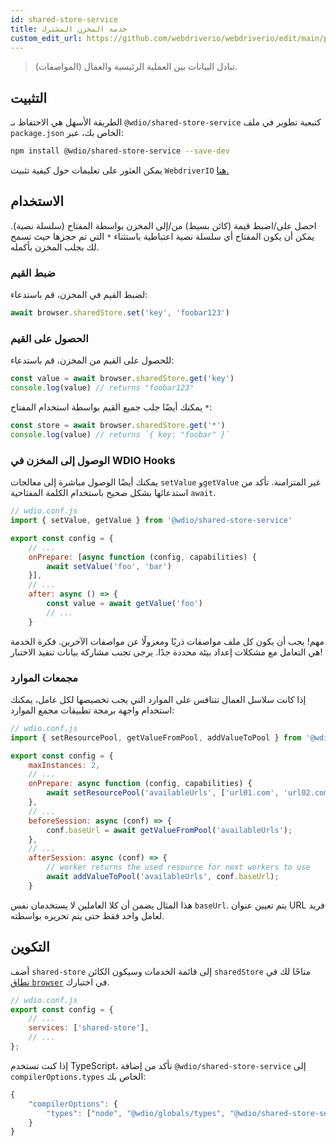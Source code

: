 ```yaml
---
id: shared-store-service
title: خدمة المخزن المشترك
custom_edit_url: https://github.com/webdriverio/webdriverio/edit/main/packages/wdio-shared-store-service/README.md
---
```



> تبادل البيانات بين العملية الرئيسية والعمال (المواصفات).

## التثبيت

الطريقة الأسهل هي الاحتفاظ بـ `@wdio/shared-store-service` كتبعية تطوير في ملف `package.json` الخاص بك، عبر:

```sh
npm install @wdio/shared-store-service --save-dev
```

يمكن العثور على تعليمات حول كيفية تثبيت `WebdriverIO` [هنا.](https://webdriver.io/docs/gettingstarted)

## الاستخدام

احصل على/اضبط قيمة (كائن بسيط) من/إلى المخزن بواسطة المفتاح (سلسلة نصية). يمكن أن يكون المفتاح أي سلسلة نصية اعتباطية باستثناء `*` التي تم حجزها حيث تسمح لك بجلب المخزن بأكمله.

### ضبط القيم

لضبط القيم في المخزن، قم باستدعاء:

```js
await browser.sharedStore.set('key', 'foobar123')
```

### الحصول على القيم

للحصول على القيم من المخزن، قم باستدعاء:

```js
const value = await browser.sharedStore.get('key')
console.log(value) // returns "foobar123"
```

يمكنك أيضًا جلب جميع القيم بواسطة استخدام المفتاح `*`:

```js
const store = await browser.sharedStore.get('*')
console.log(value) // returns `{ key: "foobar" }`
```

### الوصول إلى المخزن في WDIO Hooks

يمكنك أيضًا الوصول مباشرة إلى معالجات `setValue` و`getValue` غير المتزامنة.
تأكد من استدعائها بشكل صحيح باستخدام الكلمة المفتاحية `await`.

```js
// wdio.conf.js
import { setValue, getValue } from '@wdio/shared-store-service'

export const config = {
    // ...
    onPrepare: [async function (config, capabilities) {
        await setValue('foo', 'bar')
    }],
    // ...
    after: async () => {
        const value = await getValue('foo')
        // ...
    }
```

مهم! يجب أن يكون كل ملف مواصفات ذريًا ومعزولًا عن مواصفات الآخرين.
فكرة الخدمة هي التعامل مع مشكلات إعداد بيئة محددة جدًا.
يرجى تجنب مشاركة بيانات تنفيذ الاختبار!

### مجمعات الموارد

إذا كانت سلاسل العمال تتنافس على الموارد التي يجب تخصيصها لكل عامل، يمكنك استخدام واجهة برمجة تطبيقات مجمع الموارد:

```js
// wdio.conf.js
import { setResourcePool, getValueFromPool, addValueToPool } from '@wdio/shared-store-service'

export const config = {
    maxInstances: 2,
    // ...
    onPrepare: async function (config, capabilities) {
        await setResourcePool('availableUrls', ['url01.com', 'url02.com'])
    },
    // ...
    beforeSession: async (conf) => {
        conf.baseUrl = await getValueFromPool('availableUrls');
    },
    // ...
    afterSession: async (conf) => {
        // worker returns the used resource for next workers to use
        await addValueToPool('availableUrls', conf.baseUrl);
    }
```

هذا المثال يضمن أن كلا العاملين لا يستخدمان نفس `baseUrl`. يتم تعيين عنوان URL فريد لعامل واحد فقط حتى يتم تحريره بواسطته.

## التكوين

أضف `shared-store` إلى قائمة الخدمات وسيكون الكائن `sharedStore` متاحًا لك في [نطاق `browser`](https://webdriver.io/docs/api/browser) في اختبارك.

```js
// wdio.conf.js
export const config = {
    // ...
    services: ['shared-store'],
    // ...
};
```

إذا كنت تستخدم TypeScript، تأكد من إضافة `@wdio/shared-store-service` إلى `compilerOptions.types` الخاص بك:

```js
{
    "compilerOptions": {
        "types": ["node", "@wdio/globals/types", "@wdio/shared-store-service"],
    }
}
```